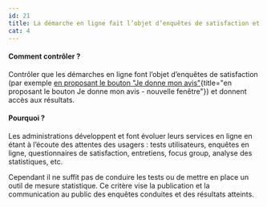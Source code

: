 ```yaml
---
id: 21
title: La démarche en ligne fait l’objet d’enquêtes de satisfaction et donne accès aux résultats
cat: 4
---
```


#### Comment contrôler ?

Contrôler que les démarches en ligne font l’objet d’enquêtes de satisfaction (par exemple [en proposant le bouton "Je donne mon avis"](https://observatoire.numerique.gouv.fr/Aide/Donner%20son%20avis){title="en proposant le bouton Je donne mon avis - nouvelle fenêtre"}) et donnent accès aux résultats.

#### Pourquoi ?

Les administrations développent et font évoluer leurs services en ligne en étant à l’écoute des attentes des usagers : tests utilisateurs, enquêtes en ligne, questionnaires de satisfaction, entretiens, focus group, analyse des statistiques, etc.

Cependant il ne suffit pas de conduire les tests ou de mettre en place un outil de mesure statistique. Ce critère vise la publication et la communication au public des enquêtes conduites et des résultats atteints.